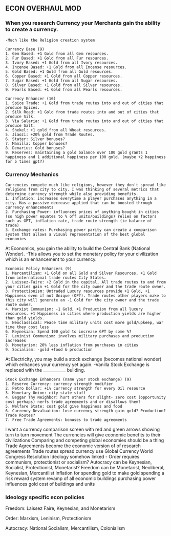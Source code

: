 ## ECON OVERHAUL MOD

### When you research Currency your Merchants gain the ability to create a currency.
	-Much like the Religion creation system

	Currency Base (9)
	1. Gem Based: +1 Gold from all Gem resources.
	2. Fur Based: +1 Gold from all Fur resources.
	3. Ivory Based: +1 Gold from all Ivory resources.
	4. Incense Based: +1 Gold from all Incense resources.
	5. Gold Based: +1 Gold from all Gold resources.
	6. Copper Based: +1 Gold from all Copper resources.
	7. Sugar Based: +1 Gold from all Sugar resources.
	8. Silver Based: +1 Gold from all Silver resources.
	9. Pearls Based: +1 Gold from all Pearls resources.

	Currency Enhancer (16)
	1. Spice Trade: +1 Gold from trade routes into and out of cities that produce Spices.
	2. Silk Road: +1 Gold from trade routes into and out of cities that produce Silk.
	3. Via Salaria: +1 Gold from trade routes into and out of cities that produce Salt.
	4. Shekel: +1 gold from all Wheat resources.
	5. Jiaozi: +20% gold from Trade Routes.
	6. Stater: Silver bonuses?
	7. Manilla: Copper bonuses?
	8. Denarius: Gold bonuses?
	9. Reserves: maintaining a gold balance over 100 gold grants 1 happiness and 1 additional happiness per 100 gold. (maybe +2 happiness for 5 times gpt?)

### Currency Mechanics
	Currencies compete much like religions, however they don't spread like religions from city to city. I was thinking of several metrics that determine currency strength while also providing benefits.
	1. Inflation: increases everytime a player purchases anything in a city. Has a passive decrease applied that can be boosted through currency enhancements
	2. Purchasing Power: influences prices of anything bought in cities (so high power equates to % off units/buildings) relies on factors such as GPT, inflation rate, trade route strength (ie balance of trade)
	3. Exchange rates: Purchasing power parity can create a comparison system that allows a visual representation of the best global economies

At Economics, you gain the ability to build the Central Bank (National Wonder).
	-This allows you to set the monetary policy for your civilization which is an enhancement to your currency.

	Economic Policy Enhancers (9)
	1. Mercantilism: +1 Gold on all Gold and Silver Resources, +1 Gold from international trade routes City States.
	2. Laissez-Faire: +2 Gold in the capital, All trade routes to and from your cities gain +1 Gold for the city owner and the trade route owner.
	3. Protectionism: Untraded Luxury resources provide +1 Gold, +1 Happiness even if not Unique (OP?). Trade routes other players make to this city will generate an -1 Gold for the city owner and the trade route owner.
	4. Marxist Communism: -1 Gold, +1 Production from all luxury resources. +1 Happiness in cities where production yields are higher than gold yields.  
	5. Neoclassical: Peace time military units cost more gold/upkeep, war time they cost less
	6. Keynesian: Spend 100 gold to increase GPT by some %?
	7. Leninist Communism: involves military purchases and production increases
	8. Monetarism: 20% less inflation from purchases in cities
	9. Socialism: -gold +food & production

At Electricity, you may build a stock exchange (becomes national wonder) which enhances your currency yet again.
	-Vanilla Stock Exchange is replaced with the ___________ building.

	Stock Exchange Enhancers (name your stock exchange) (9)
	1. Reserve Currency: currency strength modifier
	2. Petro Dollar: +1% currency strength for every Oil resource
	3. Monetary Union: city state stuff
	4. Beggar Thy Neighbor: hurt others for slight- zero cost (opportunity cost perhaps) nerfs trade agreements and or disallows them?
	5. Welfare State: cost gold give happiness and food
	6. Currency Devaluation: lose currency strength gain gold? Production? Trade Routes?
	7. Free Trade Agreements: bonuses to trade agreements

I want a currency comparison screen with red and green arrows showing turn to turn movement
The currencies will give economic benefits to their civilizations
Comparing and competing global economies should be a thing
Trade Agreements become the economic version of of research agreements
Trade routes spread currency use
Global Currency World Congress Resolution
Ideology somehow linked -
	Order requires communism, protectionist or socialism?
	Autocracy can be Keynesian, Socialist, Protectionist, Monetarist?
	Freedom can be Monetarist, Neoliberal, Keynesian, Mercantilist
Inflation for spending gold to make gold spending a risk reward system
revamp of all economic buildings
purchasing power influences gold cost of buildings and units

### Ideology specific econ policies

Freedom: Laissez Faire, Keynesian, and Monetarism

Order: Marxism, Leninism, Protectionism

Autocracy: National Socialism, Mercantilism, Colonialism
